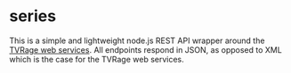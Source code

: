 series
======

This is a simple and lightweight node.js REST API wrapper around the [TVRage web services](http://services.tvrage.com/).
All endpoints respond in JSON, as opposed to XML which is the case for the TVRage web services.